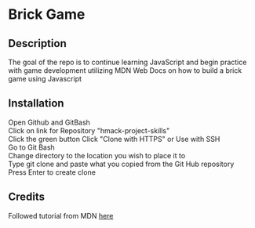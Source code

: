 # Brick Game

## Description
The goal of the repo is to continue learning JavaScript and begin practice with game development utilizing MDN Web Docs on how to build a brick game using Javascript

## Installation
Open Github and GitBash  
Click on link for Repository "hmack-project-skills"  
Click the green button Click "Clone with HTTPS" or Use with SSH  
Go to Git Bash  
Change directory to the location you wish to place it to  
Type git clone and paste what you copied from the Git Hub repository  
Press Enter to create clone  

## Credits
Followed tutorial from MDN [here](https://developer.mozilla.org/en-US/docs/Games/Tutorials/2D_Breakout_game_pure_JavaScript)
